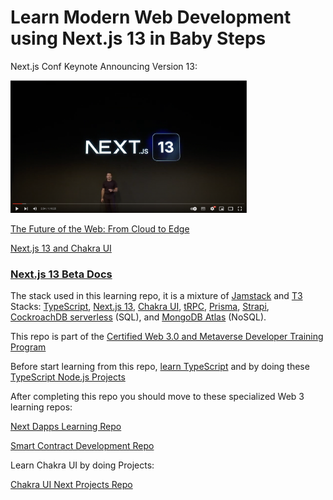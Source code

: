 # Learn Modern Web Development using Next.js 13 in Baby Steps

Next.js Conf Keynote Announcing Version 13:

[<img src="next13.png" width="75%">](https://www.youtube.com/watch?v=NiknNI_0J48 "Keynote Next.js 13")

[The Future of the Web: From Cloud to Edge](https://www.youtube.com/watch?v=HlXLVb3QCvQ)

[Next.js 13 and Chakra UI](https://twitter.com/Panaverse_edu/status/1585258960629956608)

### [Next.js 13 Beta Docs](https://beta.nextjs.org/docs/getting-started)

The stack used in this learning repo, it is a mixture of [Jamstack](https://jamstack.org/) and [T3](https://create.t3.gg/) Stacks:
[TypeScript](https://www.typescriptlang.org/),
[Next.js 13](https://nextjs.org/blog/next-13),
[Chakra UI](https://chakra-ui.com/),
[tRPC](https://trpc.io/),
[Prisma](https://www.prisma.io/),
[Strapi](https://strapi.io/),
[CockroachDB serverless](https://www.cockroachlabs.com/blog/announcing-cockroachdb-serverless/) (SQL), and [MongoDB Atlas](https://www.mongodb.com/atlas/database) (NoSQL).

This repo is part of the [Certified Web 3.0 and Metaverse Developer Training Program](https://www.panaverse.co/)

Before start learning from this repo, [learn TypeScript](https://github.com/panacloud-modern-global-apps/learn-typescript) and by doing these [TypeScript Node.js Projects](https://github.com/panacloud-modern-global-apps/chakra-nextjs-projects)

After completing this repo you should move to these specialized Web 3 learning repos:

[Next Dapps Learning Repo](https://github.com/panacloud-modern-global-apps/dapps-nextjs)

[Smart Contract Development Repo](https://github.com/panacloud-modern-global-apps/defi-dapps-solidity-smart-contracts)

Learn Chakra UI by doing Projects:

[Chakra UI Next Projects Repo](https://github.com/panacloud-modern-global-apps/chakra-nextjs-projects)
